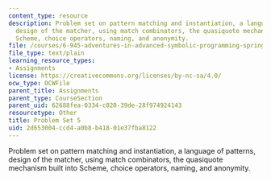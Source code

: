 ```yaml
---
content_type: resource
description: Problem set on pattern matching and instantiation, a language of patterns,
  design of the matcher, using match combinators, the quasiquote mechanism built into
  Scheme, choice operators, naming, and anonymity.
file: /courses/6-945-adventures-in-advanced-symbolic-programming-spring-2009/2d653004ccd4a0b8b41801e37fba8122_assn05.txt
file_type: text/plain
learning_resource_types:
- Assignments
license: https://creativecommons.org/licenses/by-nc-sa/4.0/
ocw_type: OCWFile
parent_title: Assignments
parent_type: CourseSection
parent_uid: 62688fea-0334-c020-39de-28f974924143
resourcetype: Other
title: Problem Set 5
uid: 2d653004-ccd4-a0b8-b418-01e37fba8122
---
```

Problem set on pattern matching and instantiation, a language of patterns, design of the matcher, using match combinators, the quasiquote mechanism built into Scheme, choice operators, naming, and anonymity.